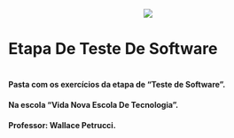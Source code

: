 <p align="center">
  <img src="https://user-images.githubusercontent.com/71992079/174662473-8d564172-f69d-4118-ad0b-71ebcdf596d4.png">
</p>

<h1>Etapa De Teste De Software<h1>
  
  <h4>Pasta com os exercícios da etapa de “Teste de Software”.<h4>
  <h4>Na escola “Vida Nova Escola De Tecnologia”.<h4>
  <h4>Professor: Wallace Petrucci.<h4>
